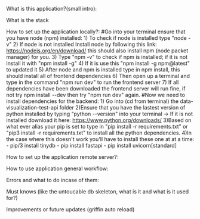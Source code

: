 What is this application?(small intro):


What is the stack


How to set up the application locally?:
    #Go into your terminal ensure that you have node (npm) installed: 
        1) To check if node is installed type "node -v"
        2) If node is not installed Install node by following this link: https://nodejs.org/en/download/ this should also install npm (node packet manager) for you.
        3) Type "npm -v" to check if npm is installed;  if it is not install it with "npm install -g"
        4) If it is use this "npm install -g npm@latest" to updated it
        5) After node and npm is installed type in npm install, this should install all of frontend dependencies
        6) Then open up a terminal and type in the command "npm run dev" to run the frontend server
        7) If all dependencies have been downloaded the frontend server will run fine, if not try npm install --dev then try "npm run dev" again.
    #Now we need to install dependencies for the backend:
        1) Go into (cd from terminal) the data-visualization-test-api folder
        2)Ensure that you have the lastest version of python installed by typing "python --version" into your terminal
            -> If it is not installed download it here: https://www.python.org/downloads/
        3)Based on what ever alias your pip is set to type in "pip install -r requirements.txt" or "pip3 install -r requirements.txt" to install all the python dependencies. 
        4)In the case where this doesn't work you'll have to install these one at at a time:
            - pip/3 install tinydb
            - pip install fastapi
            - pip install uvicorn[standard]


How to set up the application remote server?:



How to use application general workflow:


Errors and what to do incase of them:

Must knows (like the untoucable db skeleton, what is it and what is it used for?)


Improvements or future updates (griffin auto reload)
